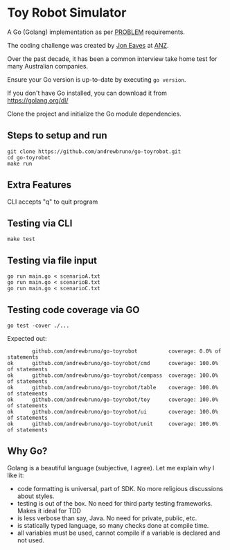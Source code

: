 # Toy Robot Simulator

A Go (Golang) implementation as per [PROBLEM](doc/PROBLEM.md) requirements.

The coding challenge was created by [Jon Eaves](https://www.linkedin.com/in/joneaves/) at [ANZ](https://joneaves.wordpress.com/2014/07/21/toy-robot-coding-test/).

Over the past decade, it has been a common interview take home test for many Australian companies.

Ensure your Go version is up-to-date by executing `go version`.

If you don't have Go installed, you can download it from https://golang.org/dl/

Clone the project and initialize the Go module dependencies.

## Steps to setup and run

```
git clone https://github.com/andrewbruno/go-toyrobot.git
cd go-toyrobot
make run
```

## Extra Features

CLI accepts "q" to quit program

## Testing via CLI

```
make test
```

## Testing via file input

```
go run main.go < scenarioA.txt
go run main.go < scenarioB.txt
go run main.go < scenarioC.txt
```

## Testing code coverage via GO

```
go test -cover ./...
```

Expected out:

```
        github.com/andrewbruno/go-toyrobot          coverage: 0.0% of statements
ok      github.com/andrewbruno/go-toyrobot/cmd      coverage: 100.0% of statements
ok      github.com/andrewbruno/go-toyrobot/compass  coverage: 100.0% of statements
ok      github.com/andrewbruno/go-toyrobot/table    coverage: 100.0% of statements
ok      github.com/andrewbruno/go-toyrobot/toy      coverage: 100.0% of statements
ok      github.com/andrewbruno/go-toyrobot/ui       coverage: 100.0% of statements
ok      github.com/andrewbruno/go-toyrobot/unit     coverage: 100.0% of statements
```

## Why Go?

Golang is a beautiful language (subjective, I agree). Let me explain why I like it:
  * code formatting is universal, part of SDK. No more religious discussions about styles.
  * testing is out of the box. No need for third party testing frameworks. Makes it ideal for TDD
  * is less verbose than say, Java. No need for private, public, etc.
  * is statically typed language, so many checks done at compile time.
  * all variables must be used, cannot compile if a variable is declared and not used.
